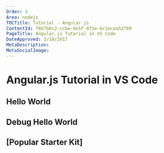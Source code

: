 ```yaml
---
Order: 3
Area: nodejs
TOCTitle: Tutorial - Angular.js
ContentId: f6b7b0c2-ccbe-4e5f-8f2e-6c1ecea52f69
PageTitle: Angular.js Tutorial in VS Code
DateApproved: 3/10/2017
MetaDescription: 
MetaSocialImage: 
---
```


# Angular.js Tutorial in VS Code

## Hello World

## Debug Hello World

## [Popular Starter Kit]
